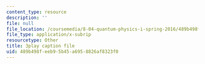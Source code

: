```yaml
---
content_type: resource
description: ''
file: null
file_location: /coursemedia/8-04-quantum-physics-i-spring-2016/489b498feeb95b45a6958826af8323f0_EdXaUfRynx8.vtt
file_type: application/x-subrip
resourcetype: Other
title: 3play caption file
uid: 489b498f-eeb9-5b45-a695-8826af8323f0
---
```

